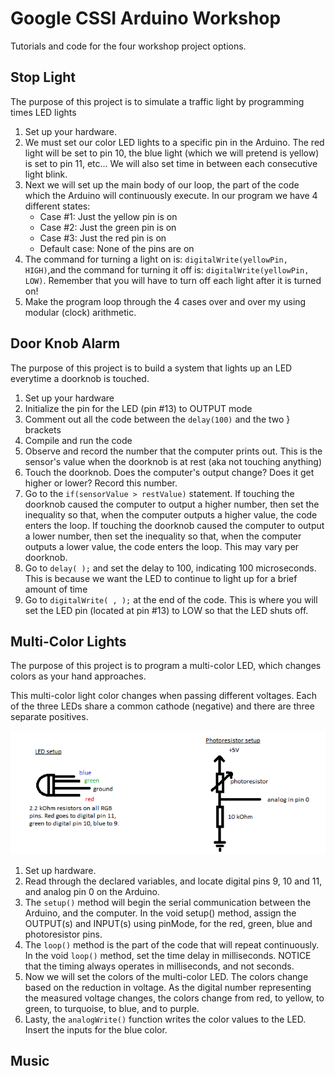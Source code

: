 Google CSSI Arduino Workshop
============================
Tutorials and code for the four workshop project options.

Stop Light
-----------
The purpose of this project is to simulate a traffic light by programming times LED lights

1.  Set up your hardware.
2.  We must set our color LED lights to a specific pin in the Arduino.  The red light will be set to pin 10, the blue light (which we will pretend is yellow) is set to pin 11, etc... We will also set time in between each consecutive light blink.
3.  Next we will set up the main body of our loop, the part of the code which the Arduino will continuously execute.  In our program we have 4 different states:
    * Case #1: Just the yellow pin is on
    * Case #2: Just the green pin is on
    * Case #3: Just the red pin is on
    * Default case: None of the pins are on
4.  The command for turning a light on is: `digitalWrite(yellowPin, HIGH)`,and the command for turning it off is: `digitalWrite(yellowPin, LOW)`. Remember that you will have to turn off each light after it is turned on!
5.  Make the program loop through the 4 cases over and over my using modular (clock) arithmetic.

  
Door Knob Alarm
----------------
The purpose of this project is to build a system that lights up an LED everytime a doorknob is touched.

1. Set up your hardware
2. Initialize the pin for the LED (pin #13) to OUTPUT mode
3. Comment out all the code between the `delay(100)` and the two } brackets
4. Compile and run the code
5. Observe and record the number that the computer prints out. This is the sensor's value when the doorknob is at rest (aka not touching anything)
6. Touch the doorknob. Does the computer's output change? Does it get higher or lower? Record this number.
7. Go to the `if(sensorValue > restValue)` statement. If touching the doorknob caused the computer to output a higher number, then set the inequality so that, when the computer outputs a higher value, the code enters the loop. If touching the doorknob caused the computer to output a lower number, then set the inequality so that, when the computer outputs a lower value, the code enters the loop. This may vary per doorknob.
8. Go to `delay( );` and set the delay to 100, indicating 100 microseconds. This is because we want the LED to continue to light up for a brief amount of time
9. Go to `digitalWrite( , );` at the end of the code. This is where you will set the LED pin (located at pin #13) to LOW so that the LED shuts off.

    
Multi-Color Lights
------------------
The purpose of this project is to program a multi-color LED, which changes colors as your hand approaches.

This multi-color light color changes when passing different voltages. Each of the three LEDs share a common cathode (negative) and there are three separate positives. 

![Diagram](diagram.png)

1. Set up hardware.
2. Read through the declared variables, and locate digital pins 9, 10 and 11, and analog pin 0 on the Arduino.
3. The `setup()` method will begin the serial communication between the Arduino, and the computer. In the void setup() method,  assign the OUTPUT(s) and INPUT(s) using pinMode, for the red, green, blue and photoresistor pins.
4. The `loop()` method is the part of the code that will repeat continuously. In the void `loop()` method, set the time delay in milliseconds. NOTICE that the timing always operates in milliseconds, and not seconds. 
5. Now we will set the colors of the multi-color LED. The colors change based on the reduction in voltage. As the digital number representing the measured voltage changes, the colors change from red, to yellow, to green, to turquoise, to blue, and to purple. 
6.  Lasty, the `analogWrite()` function writes the color values to the LED. Insert the inputs for the blue color. 


Music
-----

